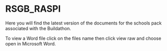 RSGB_RASPI
==========

Here you will find the latest version of the documents for the schools pack associated with the Buildathon.

To view a Word file click on the files name then click view raw and choose open in Microsoft Word.

